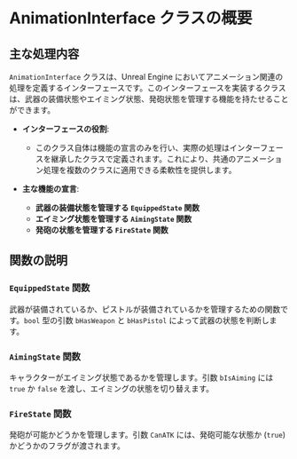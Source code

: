 # AnimationInterface クラスの概要

## 主な処理内容

`AnimationInterface` クラスは、Unreal Engine においてアニメーション関連の処理を定義するインターフェースです。このインターフェースを実装するクラスは、武器の装備状態やエイミング状態、発砲状態を管理する機能を持たせることができます。

- **インターフェースの役割**:
  - このクラス自体は機能の宣言のみを行い、実際の処理はインターフェースを継承したクラスで定義されます。これにより、共通のアニメーション処理を複数のクラスに適用できる柔軟性を提供します。
  
- **主な機能の宣言**:
  - **武器の装備状態を管理する `EquippedState` 関数**
  - **エイミング状態を管理する `AimingState` 関数**
  - **発砲の状態を管理する `FireState` 関数**

## 関数の説明

### `EquippedState` 関数
武器が装備されているか、ピストルが装備されているかを管理するための関数です。`bool` 型の引数 `bHasWeapon` と `bHasPistol` によって武器の状態を判断します。
 
### `AimingState` 関数
キャラクターがエイミング状態であるかを管理します。引数 `bIsAiming` には `true` か `false` を渡し、エイミングの状態を切り替えます。

### `FireState` 関数  
発砲が可能かどうかを管理します。引数 `CanATK` には、発砲可能な状態か (`true`) かどうかのフラグが渡されます。